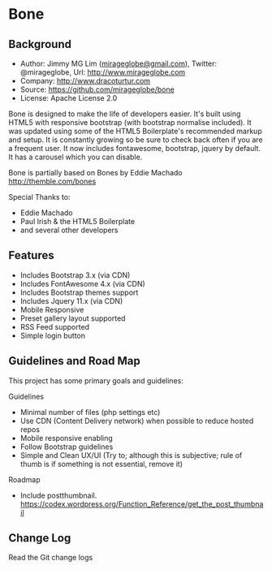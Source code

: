 Bone
================================================

Background
------------------------------------------------
- Author: Jimmy MG Lim (mirageglobe@gmail.com), Twitter: @mirageglobe, Url: http://www.mirageglobe.com
- Company: http://www.dracoturtur.com
- Source: https://github.com/mirageglobe/bone
- License: Apache License 2.0

Bone is designed to make the life of developers easier. It's built using HTML5 with responsive bootstrap (with bootstrap normalise included). It was updated using some of the HTML5 Boilerplate's recommended markup and setup. It is constantly growing so be sure to check back often if you are a frequent user. It now includes fontawesome, bootstrap, jquery by default. It has a carousel which you can disable.

Bone is partially based on Bones by Eddie Machado http://themble.com/bones

Special Thanks to:

- Eddie Machado
- Paul Irish & the HTML5 Boilerplate
- and several other developers


Features
------------------------------------------------
- Includes Bootstrap 3.x (via CDN)
- Includes FontAwesome 4.x (via CDN)
- Includes Bootstrap themes support
- Includes Jquery 11.x (via CDN)
- Mobile Responsive
- Preset gallery layout supported
- RSS Feed supported
- Simple login button


Guidelines and Road Map
------------------------------------------------
This project has some primary goals and guidelines:

Guidelines

- Minimal number of files (php settings etc)
- Use CDN (Content Delivery network) when possible to reduce hosted repos
- Mobile responsive enabling
- Follow Bootstrap guidelines
- Simple and Clean UX/UI (Try to; although this is subjective; rule of thumb is if something is not essential, remove it)

Roadmap

- Include postthumbnail. https://codex.wordpress.org/Function_Reference/get_the_post_thumbnail


Change Log
------------------------------------------------
Read the Git change logs